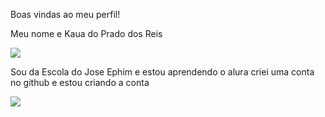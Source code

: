 Boas vindas ao meu perfil!

Meu nome e Kaua do Prado dos Reis

![](https://media.tenor.com/bYbnfe0n-vIAAAAj/escudo-girando-spfc.gif)


Sou da Escola do Jose Ephim e estou aprendendo o alura
criei uma conta no github e estou criando a conta


![](https://media.tenor.com/t7l72BmWB3UAAAAM/spfc-s%C3%A3o-paulo.gif)
